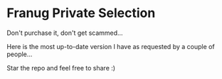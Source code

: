 # Franug Private Selection
Don't purchase it, don't get scammed...


Here is the most up-to-date version I have as requested by a couple of people...

Star the repo and feel free to share :)
